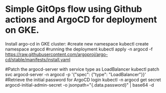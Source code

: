 # Simple GitOps flow using Github actions and ArgoCD for deployment on GKE.

Install argo-cd in GKE cluster:
#create new namespace
kubectl create namespace argocd
#running the deployment
kubectl apply -n argocd -f https://raw.githubusercontent.com/argoproj/argo-cd/stable/manifests/install.yaml

#Patch the argocd-server with service type as LoadBalancer
kubectl patch svc argocd-server -n argocd -p '{"spec": {"type": "LoadBalancer"}}'
#Retrieve the initial password for ArgoCD login
kubectl -n argocd get secret argocd-initial-admin-secret -o jsonpath="{.data.password}" | base64 -d
